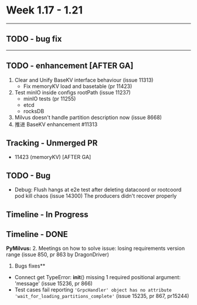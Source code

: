 # Week 1.17 - 1.21

---
## TODO - bug fix

---
## TODO - enhancement [AFTER GA]
1. Clear and Unify BaseKV interface behaviour (issue 11313)
    - Fix memoryKV load and basetable (pr 11423)
2. Test minIO inside configs rootPath (issue 11237)
    - minIO tests (pr 11255)
    - etcd
    - rocksDB
3. Milvus doesn't handle partition description now (issue 8668)
4. 推进 BaseKV enhancement #11313

## Tracking - Unmerged PR
- 11423 (memoryKV) [AFTER GA]

## TODO - Bug
- Debug: Flush hangs at e2e test after deleting datacoord or rootcoord pod kill chaos (issue 14300)
    The producers didn't recover properly

## Timeline - In Progress
## Timeline - DONE
**PyMilvus:**
2. Meetings on how to solve issue: losing requirements version range (issue 850, pr 863 by DragonDriver)

1. Bugs fixes**
- Connect get TypeError: __init__() missing 1 required positional argument: 'message' (issue 15236, pr 866)
- Test cases fail reporting `'GrpcHandler' object has no attribute 'wait_for_loading_partitions_complete'`
(issue 15235, pr 867, pr15244)
